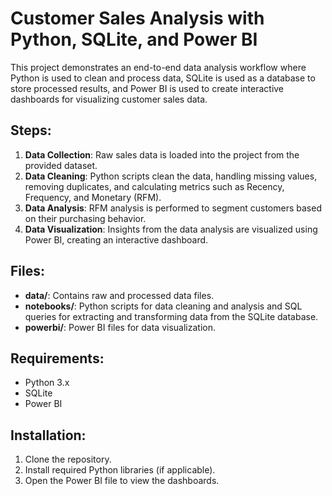 # Customer Sales Analysis with Python, SQLite, and Power BI

This project demonstrates an end-to-end data analysis workflow where Python is used to clean and process data, SQLite is used as a database to store processed results, and Power BI is used to create interactive dashboards for visualizing customer sales data.

## Steps:
1. **Data Collection**: Raw sales data is loaded into the project from the provided dataset.
2. **Data Cleaning**: Python scripts clean the data, handling missing values, removing duplicates, and calculating metrics such as Recency, Frequency, and Monetary (RFM).
3. **Data Analysis**: RFM analysis is performed to segment customers based on their purchasing behavior.
4. **Data Visualization**: Insights from the data analysis are visualized using Power BI, creating an interactive dashboard.

## Files:
- **data/**: Contains raw and processed data files.
- **notebooks/**: Python scripts for data cleaning and analysis and SQL queries for extracting and transforming data from the SQLite database.
- **powerbi/**: Power BI files for data visualization.

## Requirements:
- Python 3.x
- SQLite
- Power BI

## Installation:
1. Clone the repository.
2. Install required Python libraries (if applicable).
3. Open the Power BI file to view the dashboards.
